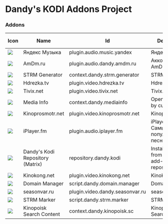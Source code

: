 # Dandy's KODI Addons Project
### Addons
|Icon|Name|Id|Description|Latest version|MD5|
|---|---|---|---|---|---|
|![](addons/zip/plugin.audio.music.yandex/icon.png?raw=true)|Яндекс Музыка|plugin.audio.music.yandex|Яндекс Музыка|[0.1.4](addons/zip/plugin.audio.music.yandex/plugin.audio.music.yandex-0.1.4.zip?raw=true)|`c724f61fcdc22c14aeb6035b8f224b31`|
|![](addons/zip/plugin.audio.dandy.amdm.ru/icon.png?raw=true)|AmDm.ru|plugin.audio.dandy.amdm.ru|Аккорды от AmDm.ru|[2.0.1](addons/zip/plugin.audio.dandy.amdm.ru/plugin.audio.dandy.amdm.ru-2.0.1.zip?raw=true)|`03261b3c530b97f8c16f1dc0400a27a3`|
|![](addons/zip/context.dandy.strm.generator/icon.png?raw=true)|STRM Generator|context.dandy.strm.generator|STRM Generator|[2.0.0](addons/zip/context.dandy.strm.generator/context.dandy.strm.generator-2.0.0.zip?raw=true)|`4d358fd4d806ec6c64e4fbbaa3396a32`|
|![](addons/zip/plugin.video.hdrezka.tv/icon.png?raw=true)|Hdrezka.tv|plugin.video.hdrezka.tv|Hdrezka.tv|[3.0.5](addons/zip/plugin.video.hdrezka.tv/plugin.video.hdrezka.tv-3.0.5.zip?raw=true)|`f1382e51cb7a248289bcab1f4da4901e`|
|![](addons/zip/plugin.video.tivix.net/icon.png?raw=true)|Tivix.net|plugin.video.tivix.net|Tivix.net|[3.0.0](addons/zip/plugin.video.tivix.net/plugin.video.tivix.net-3.0.0.zip?raw=true)|`e646280b12828e4cc6331f425623dd36`|
|![](addons/zip/context.dandy.mediainfo/icon.png?raw=true)|Media Info|context.dandy.mediainfo|Open Media Info by current Item|[2.0.1](addons/zip/context.dandy.mediainfo/context.dandy.mediainfo-2.0.1.zip?raw=true)|`0f0e0946b4cc973cdb858bfd79538957`|
|![](addons/zip/plugin.video.kinoprosmotr.net/icon.png?raw=true)|Kinoprosmotr.net|plugin.video.kinoprosmotr.net|Kinoprosmotr.net|[3.0.0](addons/zip/plugin.video.kinoprosmotr.net/plugin.video.kinoprosmotr.net-3.0.0.zip?raw=true)|`9eb73856fc321ce9e9337914e219212a`|
|![](addons/zip/plugin.audio.iplayer.fm/icon.png?raw=true)|iPlayer.fm|plugin.audio.iplayer.fm|iPlayer.fm - Самые популярые песни|[3.0.0](addons/zip/plugin.audio.iplayer.fm/plugin.audio.iplayer.fm-3.0.0.zip?raw=true)|`85222ccb684a3efaa31c678308085ed6`|
|![](addons/zip/repository.dandy.kodi/icon.png?raw=true)|Dandy's Kodi Repository (Matrix)|repository.dandy.kodi|Install Add-ons from Dandy add-on repository|[2.0.0](addons/zip/repository.dandy.kodi/repository.dandy.kodi-2.0.0.zip?raw=true)|`b19b65716b9d3c19c59f09178678c8d0`|
|![](addons/zip/plugin.video.kinokong.net/icon.png?raw=true)|Kinokong.net|plugin.video.kinokong.net|Kinokong.net|[2.0.4](addons/zip/plugin.video.kinokong.net/plugin.video.kinokong.net-2.0.4.zip?raw=true)|`cf6faea097c89ab271cd82a53c24cf38`|
|![](addons/zip/script.dandy.domain.manager/icon.png?raw=true)|Domain Manager|script.dandy.domain.manager|Domain Manager|[2.0.0](addons/zip/script.dandy.domain.manager/script.dandy.domain.manager-2.0.0.zip?raw=true)|`762fd48864965c1355cca7bf0c69a8d4`|
|![](addons/zip/plugin.video.dandy.seasonvar.ru/icon.png?raw=true)|seasonvar.ru|plugin.video.dandy.seasonvar.ru|seasonvar.ru|[2.0.2](addons/zip/plugin.video.dandy.seasonvar.ru/plugin.video.dandy.seasonvar.ru-2.0.2.zip?raw=true)|`bda2e3d1d9a363ad5d38197b74ac2360`|
|![](addons/zip/script.dandy.strm.marker/icon.png?raw=true)|STRM Marker|script.dandy.strm.marker|STRM Marker|[2.0.0](addons/zip/script.dandy.strm.marker/script.dandy.strm.marker-2.0.0.zip?raw=true)|`7d560c96ff9b08e2dec0add0db0409d2`|
|![](addons/zip/context.dandy.kinopoisk.sc/icon.png?raw=true)|Kinopoisk Search Content|context.dandy.kinopoisk.sc|Kinopoisk Search Content|[3.0.1](addons/zip/context.dandy.kinopoisk.sc/context.dandy.kinopoisk.sc-3.0.1.zip?raw=true)|`2a42144752cbd501d988f7de1afee79f`|
